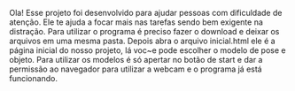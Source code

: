 Ola! Esse projeto foi desenvolvido para ajudar pessoas com dificuldade de atenção. Ele te ajuda a focar mais nas tarefas sendo bem exigente na distração.
Para utilizar o programa é preciso fazer o download e deixar os arquivos em uma mesma pasta.
Depois abra o arquivo inicial.html ele é a página inicial do nosso projeto, lá voc~e pode escolher o modelo de pose e objeto.
Para utilizar os modelos é só apertar no botão de start e dar a permissão ao navegador para utilizar a webcam e o programa já está funcionando.
